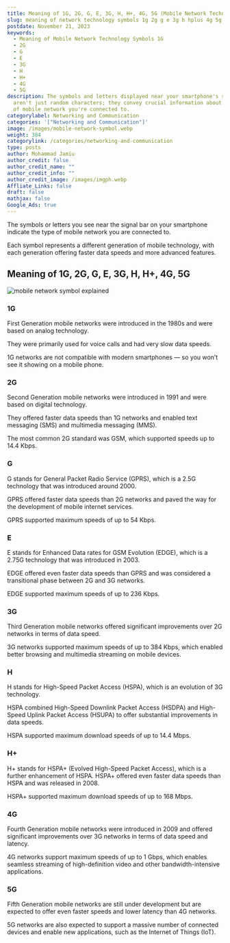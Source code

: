 ```yaml
---
title: Meaning of 1G, 2G, G, E, 3G, H, H+, 4G, 5G (Mobile Network Technology Symbols)
slug: meaning of network technology symbols 1g 2g g e 3g h hplus 4g 5g
postdate: November 21, 2023
keywords:
  - Meaning of Mobile Network Technology Symbols 1G
  - 2G
  - G
  - E
  - 3G
  - H
  - H+
  - 4G
  - 5G
description: The symbols and letters displayed near your smartphone's signal bar
  aren't just random characters; they convey crucial information about the type
  of mobile network you're connected to.
categorylabel: Networking and Communication
categories: '["Networking and Communication"]'
image: /images/mobile-network-symbol.webp
weight: 384
categorylink: /categories/networking-and-communication
type: posts
author: Mohammad Jamiu
author_credit: false
author_credit_name: ""
author_credit_info: ""
author_credit_image: /images/imgph.webp
Affliate_Links: false
draft: false
mathjax: false
Google_Ads: true
---
```

The symbols or letters you see near the signal bar on your smartphone indicate the type of mobile network you are connected to. 

Each symbol represents a different generation of mobile technology, with each generation offering faster data speeds and more advanced features.

## **Meaning of 1G, 2G, G, E, 3G, H, H+, 4G, 5G**

![mobile network symbol explained](/images/mobile-network-symbol.webp "mobile network symbol explained")

### **1G**

First Generation mobile networks were introduced in the 1980s and were based on analog technology. 

They were primarily used for voice calls and had very slow data speeds. 

1G networks are not compatible with modern smartphones — so you won’t see it showing on a mobile phone.

### **2G**

Second Generation mobile networks were introduced in 1991 and were based on digital technology. 

They offered faster data speeds than 1G networks and enabled text messaging (SMS) and multimedia messaging (MMS). 

The most common 2G standard was GSM, which supported speeds up to 14.4 Kbps.

### **G**

G stands for General Packet Radio Service (GPRS), which is a 2.5G technology that was introduced around 2000. 

GPRS offered faster data speeds than 2G networks and paved the way for the development of mobile internet services. 

GPRS supported maximum speeds of up to 54 Kbps.

### **E**

E stands for Enhanced Data rates for GSM Evolution (EDGE), which is a 2.75G technology that was introduced in 2003. 

EDGE offered even faster data speeds than GPRS and was considered a transitional phase between 2G and 3G networks. 

EDGE supported maximum speeds of up to 236 Kbps.

### **3G**

Third Generation mobile networks offered significant improvements over 2G networks in terms of data speed. 

3G networks supported maximum speeds of up to 384 Kbps, which enabled better browsing and multimedia streaming on mobile devices.

### **H**

H stands for High-Speed Packet Access (HSPA), which is an evolution of 3G technology. 

HSPA combined High-Speed Downlink Packet Access (HSDPA) and High-Speed Uplink Packet Access (HSUPA) to offer substantial improvements in data speeds. 

HSPA supported maximum download speeds of up to 14.4 Mbps.

### **H+**

H+ stands for HSPA+ (Evolved High-Speed Packet Access), which is a further enhancement of HSPA. HSPA+ offered even faster data speeds than HSPA and was released in 2008. 

HSPA+ supported maximum download speeds of up to 168 Mbps.

### **4G**

Fourth Generation mobile networks were introduced in 2009 and offered significant improvements over 3G networks in terms of data speed and latency. 

4G networks support maximum speeds of up to 1 Gbps, which enables seamless streaming of high-definition video and other bandwidth-intensive applications.

### **5G**

Fifth Generation mobile networks are still under development but are expected to offer even faster speeds and lower latency than 4G networks. 

5G networks are also expected to support a massive number of connected devices and enable new applications, such as the Internet of Things (IoT).
